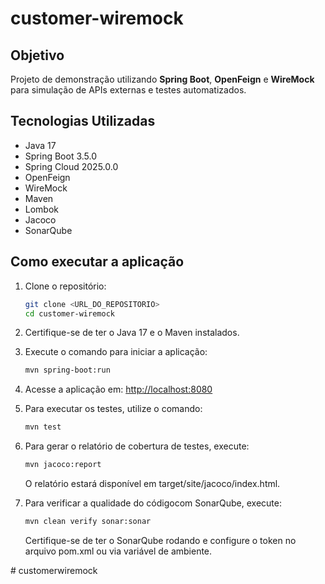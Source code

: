 # customer-wiremock

## Objetivo

Projeto de demonstração utilizando **Spring Boot**, **OpenFeign** e **WireMock** para simulação de APIs externas e testes automatizados.

## Tecnologias Utilizadas

- Java 17
- Spring Boot 3.5.0
- Spring Cloud 2025.0.0
- OpenFeign
- WireMock
- Maven
- Lombok
- Jacoco
- SonarQube

## Como executar a aplicação

1. Clone o repositório:
   ```sh
   git clone <URL_DO_REPOSITORIO>
   cd customer-wiremock

2. Certifique-se de ter o Java 17 e o Maven instalados.


3. Execute o comando para iniciar a aplicação:
   ```sh
   mvn spring-boot:run
   ```
4. Acesse a aplicação em: [http://localhost:8080](http://localhost:8080)

5. Para executar os testes, utilize o comando:
   ```sh
   mvn test
   ```
6. Para gerar o relatório de cobertura de testes, execute:
   ```sh
   mvn jacoco:report
   ```
    O relatório estará disponível em target/site/jacoco/index.html.


7. Para verificar a qualidade do códigocom SonarQube, execute:
   ```sh
   mvn clean verify sonar:sonar
   ```
   Certifique-se de ter o SonarQube rodando e configure o token no arquivo pom.xml ou via variável de ambiente.

   
 #   c u s t o m e r w i r e m o c k  
 